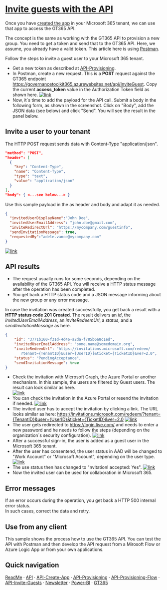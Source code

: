 # [Invite guests with the API](#invite-guest-asp)

Once you have [created the app](./API-create-app.md) in your Microsoft 365 tenant, we can use that app to access the GT365 API.

The concept is the same as working with the GT365 API to provision a new group. You need to get a token and send that to the GT365 API. Here, we assume, you already have a valid token. This article here is using [Postman](https://www.getpostman.com/downloads/).

Follow the steps to invite a guest user to your Microsoft 365 tenant.

- Get a new token as described at [API-Provisioning](./API-provisioning.md).
- In Postman, create a new request. This is a **POST** request against the GT365 endpoint https://governancetoolkit365.azurewebsites.net/api/InviteGuest. Copy the current **access_token** value in the Authorization Token field as shown here.
[![link](./images/api-invite-1.png)](./images/api-invite-1.png "Click to enlarge")
- Now, it´s time to add the payload for the API call. Submit a body in the following form, as shown in the screenshot. Click on "Body", add the JSON data (see below) and click "Send". You will see the result in the panel below.

## Invite a user to your tenant

The HTTP POST request sends data with Content-Type "application/json".

~~~~json
"method": "POST",
"header": [
  {
    "key": "Content-Type",
    "name": "Content-Type",
    "type": "text",
    "value": "application/json"
  }
],
"body": { <...see below...> }
~~~~

Use this sample payload in the as header and body and adapt it as needed.

~~~~json
{
  "invitedUserDisplayName":"John Doe",
  "invitedUserEmailAddress": "john.doe@gmail.com",
  "inviteRedirectUrl": "https://mycompany.com/guestinfo",  
  "sendInvitationMessage": true,
  "requestedBy":"adele.vance@mycompany.com"
}
~~~~

[![link](./images/api-invite-2.png)](./images/api-invite-2.png "Click to enlarge")

## API results

- The request usually runs for some seconds, depending on the availability of the GT365 API. You will receive a HTTP status message after the operation has been completed.
- You get back a HTTP status code and a JSON message informing about the new group or any error message.

In case the invitation was created successfully, you get back a result with a **HTTP status code 201 Created**. The result delivers an *id*, the *invitedUserEmailAddress*, an *inviteRedeemUrl*, a *status*, and a *sendInvitationMessage* as here.

~~~~json
{
    "id": "3771b160-f31d-4d46-a2da-f785b6a8c1ed",
    "invitedUserEmailAddress": "some.name@somedomain.org",
    "inviteRedeemUrl": "https://invitations.microsoft.com/redeem/
       ?tenant={TenantID}&user={UserID}]&ticket={TicketID}&ver=2.0",
    "status": "PendingAcceptance",
    "sendInvitationMessage": true
}
~~~~

- Check the invitation with Microsoft Graph, the Azure Portal or another mechanism. In this sample, the users are filtered by Guest users. The result can look similar as here.  
[![link](./images/api-invite-3.png)](./images/api-invite-3.png "Click to enlarge")
- You can check the invitation in the Azure Portal or resend the invitation if needed.
[![link](./images/api-invite-4.png)](./images/api-invite-4.png "Click to enlarge")
- The invited user has to accept the invitation by clicking a link. The URL looks similar as here:
https://invitations.microsoft.com/redeem/?tenant={TenantID}&user={UserID}&ticket={TicketID}&ver=2.0
[![link](./images/api-invite-5.png)](./images/api-invite-5.png "Click to enlarge")
- The user gets redirected to https://login.live.com/ and needs to enter a new password and he needs to follow the steps (depending on the organization´s security configuration).
[![link](./images/api-invite-6.png)](./images/api-invite-6.png "Click to enlarge")
- After a successful sign-in, the user is added as a guest user in the Microsoft 365 tenant.
- After the user has consentend, the user status in AAD will be changed to "Work Account" or "Microsoft Account", depending on the user type.
[![link](./images/api-invite-7.png)](./images/api-invite-7.png "Click to enlarge")
- The use status then has changed to "nvitationI accepted: Yes".
[![link](./images/api-invite-8.png)](./images/api-invite-8.png "Click to enlarge")
- Now the invited user can be used for collaboration in Microsoft 365.

## Error messages

If an error occurs during the operation, you get back a HTTP 500 internal error status.  
In such cases, correct the data and retry.

## Use from any client

This sample shows the process how to use the GT365 API. You can test the API with Postman and then develop the API request from a Mirosoft Flow or Azure Logic App or from your own applications.

## Quick navigation

[ReadMe](https://github.com/delegate365/GovernanceToolkit365/) &middot; [API](./API.md) &middot; [API-Create-App](./API-create-app.md) &middot; [API-Provisioning](./API-provisioning.md) &middot; [API-Provisioning-Flow](./API-provisioning-flow.md) &middot; [API-Invite-Guests](./API-invite-guest.md) &middot; [Newsletter](./newsletter.md) &middot; [Power-BI](./power-bi.md) &middot; [GT365](https://governancetoolkit365.com/)
